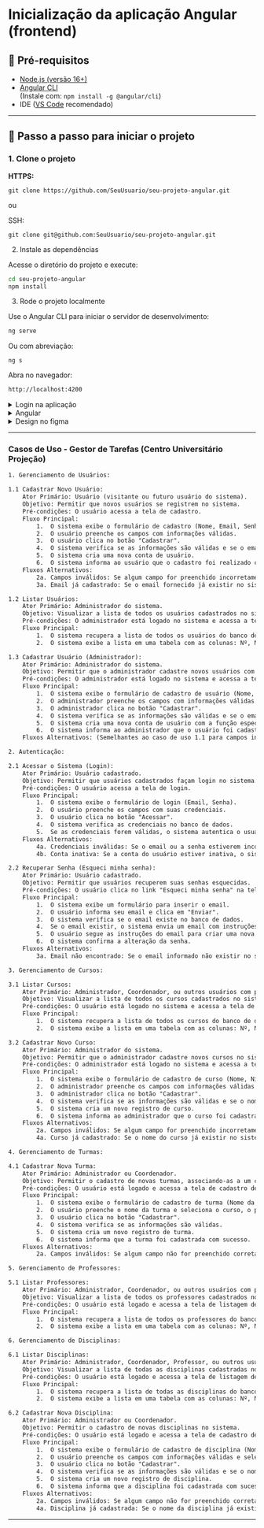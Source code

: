 # Inicialização da aplicação Angular (frontend)

## 🔧 Pré-requisitos

- [Node.js (versão 16+)](https://nodejs.org/)
- [Angular CLI](https://angular.io/cli)  
  (Instale com: `npm install -g @angular/cli`)
- IDE ([VS Code](https://code.visualstudio.com/Download) recomendado)

---

## 🚀 Passo a passo para iniciar o projeto

### 1. Clone o projeto

**HTTPS:**
~~~ git
git clone https://github.com/SeuUsuario/seu-projeto-angular.git
~~~
ou

SSH:

~~~ git
git clone git@github.com:SeuUsuario/seu-projeto-angular.git
~~~ 

2. Instale as dependências

Acesse o diretório do projeto e execute:
~~~ bash
cd seu-projeto-angular
npm install
~~~ 

3. Rode o projeto localmente

Use o Angular CLI para iniciar o servidor de desenvolvimento:

~~~ bash
ng serve
~~~ 

Ou com abreviação:

~~~ git
ng s
~~~

Abra no navegador:

~~~ bash
http://localhost:4200
~~~

<details>
  <summary>Login na aplicação</summary>

#### Usuário
~~~ git
admin
~~~

#### Senha
~~~ git
admin
~~~ 
---
</details>

<details>
  <summary> Angular </summary>

This project was generated using [Angular CLI](https://github.com/angular/angular-cli) version 19.2.9.

## Development server

To start a local development server, run:

```bash
ng serve
```

Once the server is running, open your browser and navigate to `http://localhost:4200/`. The application will automatically reload whenever you modify any of the source files.

## Code scaffolding

Angular CLI includes powerful code scaffolding tools. To generate a new component, run:

```bash
ng generate component component-name
```

For a complete list of available schematics (such as `components`, `directives`, or `pipes`), run:

```bash
ng generate --help
```

## Building

To build the project run:

```bash
ng build
```

This will compile your project and store the build artifacts in the `dist/` directory. By default, the production build optimizes your application for performance and speed.

## Running unit tests

To execute unit tests with the [Karma](https://karma-runner.github.io) test runner, use the following command:

```bash
ng test
```

## Running end-to-end tests

For end-to-end (e2e) testing, run:

```bash
ng e2e
```

Angular CLI does not come with an end-to-end testing framework by default. You can choose one that suits your needs.

## Additional Resources

For more information on using the Angular CLI, including detailed command references, visit the [Angular CLI Overview and Command Reference](https://angular.dev/tools/cli) page.

</details>

<details>
  <summary>Design no figma</summary>

  https://www.figma.com/design/0kAB9NiEbpTpf3NPPohQCW/Gestor-de-trafeas-PROJ?node-id=0-1&t=e7Ab1cXMblo7U2F6-1
  
</details>

---
### Casos de Uso - Gestor de Tarefas (Centro Universitário Projeção)
~~~ txt
1. Gerenciamento de Usuários:

1.1 Cadastrar Novo Usuário:
    Ator Primário: Usuário (visitante ou futuro usuário do sistema).
    Objetivo: Permitir que novos usuários se registrem no sistema.
    Pré-condições: O usuário acessa a tela de cadastro.
    Fluxo Principal:
        1.  O sistema exibe o formulário de cadastro (Nome, Email, Senha, Confirmar Senha).
        2.  O usuário preenche os campos com informações válidas.
        3.  O usuário clica no botão "Cadastrar".
        4.  O sistema verifica se as informações são válidas e se o email não está cadastrado.
        5.  O sistema cria uma nova conta de usuário.
        6.  O sistema informa ao usuário que o cadastro foi realizado com sucesso.
    Fluxos Alternativos:
        2a. Campos inválidos: Se algum campo for preenchido incorretamente ou estiver em branco, o sistema exibe uma mensagem de erro indicando o problema.
        3a. Email já cadastrado: Se o email fornecido já existir no sistema, o sistema exibe uma mensagem de erro.

1.2 Listar Usuários:
    Ator Primário: Administrador do sistema.
    Objetivo: Visualizar a lista de todos os usuários cadastrados no sistema.
    Pré-condições: O administrador está logado no sistema e acessa a tela de listagem de usuários.
    Fluxo Principal:
        1.  O sistema recupera a lista de todos os usuários do banco de dados.
        2.  O sistema exibe a lista em uma tabela com as colunas: Nº, Nome, CPF, Email, Função e Status.

1.3 Cadastrar Usuário (Administrador):
    Ator Primário: Administrador do sistema.
    Objetivo: Permitir que o administrador cadastre novos usuários com diferentes funções no sistema.
    Pré-condições: O administrador está logado no sistema e acessa a tela de cadastro de usuário (administrador).
    Fluxo Principal:
        1.  O sistema exibe o formulário de cadastro de usuário (Nome, Email, CPF, Senha, Função).
        2.  O administrador preenche os campos com informações válidas e seleciona a função do novo usuário.
        3.  O administrador clica no botão "Cadastrar".
        4.  O sistema verifica se as informações são válidas e se o email/CPF não estão cadastrados.
        5.  O sistema cria uma nova conta de usuário com a função especificada.
        6.  O sistema informa ao administrador que o usuário foi cadastrado com sucesso.
    Fluxos Alternativos: (Semelhantes ao caso de uso 1.1 para campos inválidos e email/CPF já cadastrados).

2. Autenticação:

2.1 Acessar o Sistema (Login):
    Ator Primário: Usuário cadastrado.
    Objetivo: Permitir que usuários cadastrados façam login no sistema.
    Pré-condições: O usuário acessa a tela de login.
    Fluxo Principal:
        1.  O sistema exibe o formulário de login (Email, Senha).
        2.  O usuário preenche os campos com suas credenciais.
        3.  O usuário clica no botão "Acessar".
        4.  O sistema verifica as credenciais no banco de dados.
        5.  Se as credenciais forem válidas, o sistema autentica o usuário e o redireciona para a tela principal do sistema.
    Fluxos Alternativos:
        4a. Credenciais inválidas: Se o email ou a senha estiverem incorretos, o sistema exibe uma mensagem de erro.
        4b. Conta inativa: Se a conta do usuário estiver inativa, o sistema exibe uma mensagem informando o problema.

2.2 Recuperar Senha (Esqueci minha senha):
    Ator Primário: Usuário cadastrado.
    Objetivo: Permitir que usuários recuperem suas senhas esquecidas.
    Pré-condições: O usuário clica no link "Esqueci minha senha" na tela de login.
    Fluxo Principal:
        1.  O sistema exibe um formulário para inserir o email.
        2.  O usuário informa seu email e clica em "Enviar".
        3.  O sistema verifica se o email existe no banco de dados.
        4.  Se o email existir, o sistema envia um email com instruções para redefinir a senha.
        5.  O usuário segue as instruções do email para criar uma nova senha.
        6.  O sistema confirma a alteração da senha.
    Fluxos Alternativos:
        3a. Email não encontrado: Se o email informado não existir no sistema, o sistema exibe uma mensagem informando o problema.

3. Gerenciamento de Cursos:

3.1 Listar Cursos:
    Ator Primário: Administrador, Coordenador, ou outros usuários com permissão.
    Objetivo: Visualizar a lista de todos os cursos cadastrados no sistema.
    Pré-condições: O usuário está logado no sistema e acessa a tela de listagem de cursos.
    Fluxo Principal:
        1.  O sistema recupera a lista de todos os cursos do banco de dados.
        2.  O sistema exibe a lista em uma tabela com as colunas: Nº, Nome do curso, Nível, Modalidade e Status.

3.2 Cadastrar Novo Curso:
    Ator Primário: Administrador do sistema.
    Objetivo: Permitir que o administrador cadastre novos cursos no sistema.
    Pré-condições: O administrador está logado no sistema e acessa a tela de cadastro de cursos.
    Fluxo Principal:
        1.  O sistema exibe o formulário de cadastro de curso (Nome, Nível, Modalidade).
        2.  O administrador preenche os campos com informações válidas e seleciona o nível e a modalidade.
        3.  O administrador clica no botão "Cadastrar".
        4.  O sistema verifica se as informações são válidas e se o nome do curso já não existe.
        5.  O sistema cria um novo registro de curso.
        6.  O sistema informa ao administrador que o curso foi cadastrado com sucesso.
    Fluxos Alternativos:
        2a. Campos inválidos: Se algum campo for preenchido incorretamente ou estiver em branco, o sistema exibe uma mensagem de erro.
        4a. Curso já cadastrado: Se o nome do curso já existir no sistema, o sistema exibe uma mensagem de erro.

4. Gerenciamento de Turmas:

4.1 Cadastrar Nova Turma:
    Ator Primário: Administrador ou Coordenador.
    Objetivo: Permitir o cadastro de novas turmas, associando-as a um curso e professor.
    Pré-condições: O usuário está logado e acessa a tela de cadastro de turmas.
    Fluxo Principal:
        1.  O sistema exibe o formulário de cadastro de turma (Nome da Turma, Curso (dropdown), Professor (dropdown), Período).
        2.  O usuário preenche o nome da turma e seleciona o curso, o professor e o período.
        3.  O usuário clica no botão "Cadastrar".
        4.  O sistema verifica se as informações são válidas.
        5.  O sistema cria um novo registro de turma.
        6.  O sistema informa que a turma foi cadastrada com sucesso.
    Fluxos Alternativos:
        2a. Campos inválidos: Se algum campo não for preenchido corretamente.

5. Gerenciamento de Professores:

5.1 Listar Professores:
    Ator Primário: Administrador, Coordenador, ou outros usuários com permissão.
    Objetivo: Visualizar a lista de todos os professores cadastrados no sistema.
    Pré-condições: O usuário está logado e acessa a tela de listagem de professores.
    Fluxo Principal:
        1.  O sistema recupera a lista de todos os professores do banco de dados.
        2.  O sistema exibe a lista em uma tabela com as colunas: Nº, Nome do Professor, CPF, Email e Status.

6. Gerenciamento de Disciplinas:

6.1 Listar Disciplinas:
    Ator Primário: Administrador, Coordenador, Professor, ou outros usuários com permissão.
    Objetivo: Visualizar a lista de todas as disciplinas cadastradas no sistema.
    Pré-condições: O usuário está logado e acessa a tela de listagem de disciplinas.
    Fluxo Principal:
        1.  O sistema recupera a lista de todas as disciplinas do banco de dados.
        2.  O sistema exibe a lista em uma tabela com as colunas: Nº, Nome da disciplina, Carga horária, Ementa e Status.

6.2 Cadastrar Nova Disciplina:
    Ator Primário: Administrador ou Coordenador.
    Objetivo: Permitir o cadastro de novas disciplinas no sistema.
    Pré-condições: O usuário está logado e acessa a tela de cadastro de disciplinas.
    Fluxo Principal:
        1.  O sistema exibe o formulário de cadastro de disciplina (Nome, Professor (dropdown), Carga Horária, Ementa).
        2.  O usuário preenche os campos com informações válidas e seleciona o professor responsável.
        3.  O usuário clica no botão "Cadastrar".
        4.  O sistema verifica se as informações são válidas e se o nome da disciplina já não existe.
        5.  O sistema cria um novo registro de disciplina.
        6.  O sistema informa que a disciplina foi cadastrada com sucesso.
    Fluxos Alternativos:
        2a. Campos inválidos: Se algum campo não for preenchido corretamente.
        4a. Disciplina já cadastrada: Se o nome da disciplina já existir no sistema.
~~~
---
